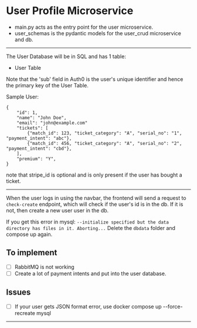 # User Profile Microservice
- main.py acts as the entry point for the user microservice.
- user_schemas is the pydantic models for the user_crud microservice and db.

---

The User Database will be in SQL and has 1 table:
- User Table

Note that the 'sub' field in Auth0 is the user's unique identifier and hence the primary key of the User Table.

Sample User:
```
{
    "id": 1,
    "name": "John Doe",
    "email": "john@example.com"
    "tickets": [
        {"match_id": 123, "ticket_category": "A", "serial_no": "1", "payment_intent": "abc"},
        {"match_id": 456, "ticket_category": "A", "serial_no": "2", "payment_intent": "cbd"},
    ],
    "premium": "Y",
}
```
note that stripe_id is optional and is only present if the user has bought a ticket.

---

When the user logs in using the navbar, the frontend will send a request to `check-create` endpoint, which will check if the user's id is in the db. If it is not, then create a new user user in the db.




If you get this error in mysql:
`--initialize specified but the data directory has files in it. Aborting...`
Delete the `dbdata` folder and compose up again.

## To implement
- [ ] RabbitMQ is not working
- [ ] Create a lot of payment intents and put into the user database. 

## Issues
- [ ] If your user gets JSON format error, use docker compose up --force-recreate mysql

------

